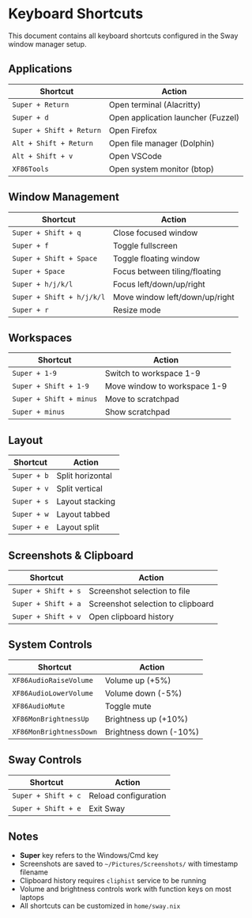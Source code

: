 # Keyboard Shortcuts

This document contains all keyboard shortcuts configured in the Sway window manager setup.

## Applications

| Shortcut | Action |
|----------|--------|
| `Super + Return` | Open terminal (Alacritty) |
| `Super + d` | Open application launcher (Fuzzel) |
| `Super + Shift + Return` | Open Firefox |
| `Alt + Shift + Return` | Open file manager (Dolphin) |
| `Alt + Shift + v` | Open VSCode |
| `XF86Tools` | Open system monitor (btop) |

## Window Management

| Shortcut | Action |
|----------|--------|
| `Super + Shift + q` | Close focused window |
| `Super + f` | Toggle fullscreen |
| `Super + Shift + Space` | Toggle floating window |
| `Super + Space` | Focus between tiling/floating |
| `Super + h/j/k/l` | Focus left/down/up/right |
| `Super + Shift + h/j/k/l` | Move window left/down/up/right |
| `Super + r` | Resize mode |

## Workspaces

| Shortcut | Action |
|----------|--------|
| `Super + 1-9` | Switch to workspace 1-9 |
| `Super + Shift + 1-9` | Move window to workspace 1-9 |
| `Super + Shift + minus` | Move to scratchpad |
| `Super + minus` | Show scratchpad |

## Layout

| Shortcut | Action |
|----------|--------|
| `Super + b` | Split horizontal |
| `Super + v` | Split vertical |
| `Super + s` | Layout stacking |
| `Super + w` | Layout tabbed |
| `Super + e` | Layout split |

## Screenshots & Clipboard

| Shortcut | Action |
|----------|--------|
| `Super + Shift + s` | Screenshot selection to file |
| `Super + Shift + a` | Screenshot selection to clipboard |
| `Super + Shift + v` | Open clipboard history |

## System Controls

| Shortcut | Action |
|----------|--------|
| `XF86AudioRaiseVolume` | Volume up (+5%) |
| `XF86AudioLowerVolume` | Volume down (-5%) |
| `XF86AudioMute` | Toggle mute |
| `XF86MonBrightnessUp` | Brightness up (+10%) |
| `XF86MonBrightnessDown` | Brightness down (-10%) |

## Sway Controls

| Shortcut | Action |
|----------|--------|
| `Super + Shift + c` | Reload configuration |
| `Super + Shift + e` | Exit Sway |

## Notes

- **Super** key refers to the Windows/Cmd key
- Screenshots are saved to `~/Pictures/Screenshots/` with timestamp filename
- Clipboard history requires `cliphist` service to be running
- Volume and brightness controls work with function keys on most laptops
- All shortcuts can be customized in `home/sway.nix`